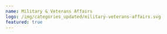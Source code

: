 ```yaml
---
name: Military & Veterans Affairs 
logo: /img/categories_updated/military-veterans-affairs.svg 
featured: true 
---
```

